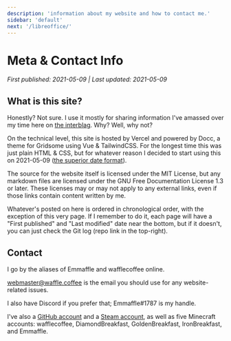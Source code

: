 ```yaml
---
description: 'information about my website and how to contact me.'
sidebar: 'default'
next: '/libreoffice/'
---
```


# Meta & Contact Info

*First published: 2021-05-09 | Last updated: 2021-05-09*

## What is this site?

Honestly? Not sure. I use it mostly for sharing information I've amassed over my time here on [the interblag](https://xkcd.com/181/). Why? Well, why not?

On the technical level, this site is hosted by Vercel and powered by Docc, a theme for Gridsome using Vue & TailwindCSS. For the longest time this was just plain HTML & CSS, but for whatever reason I decided to start using this on 2021-05-09 ([the superior date format](https://xkcd.com/1179/)).

The source for the website itself is licensed under the MIT License, but any markdown files are licensed under the GNU Free Documentation License 1.3 or later. These licenses may or may not apply to any external links, even if those links contain content written by me.

Whatever's posted on here is ordered in chronological order, with the exception of this very page. If I remember to do it, each page will have a "First published" and "Last modified" date near the bottom, but if it doesn't, you can just check the Git log (repo link in the top-right).

## Contact

I go by the aliases of Emmaffle and wafflecoffee online.

[webmaster@waffle.coffee](mailto:webmaster@waffle.coffee) is the email you should use for any website-related issues.

I also have Discord if you prefer that; Emmaffle#1787 is my handle.

I've also a [GitHub account](https://github.com/wafflecoffee) and a [Steam account](https://steamcommunity.com/id/wafflecoffee), as well as five Minecraft accounts: wafflecoffee, DiamondBreakfast, GoldenBreakfast, IronBreakfast, and Emmaffle.
